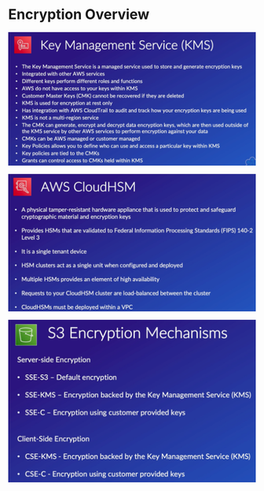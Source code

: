 # Encryption Overview

![picture 17](/images/AWS_SAA_OVERVIEW_ENC_1.png)

![picture 18](/images/AWS_SAA_OVERVIEW_ENC_2.png)

![picture 19](/images/AWS_SAA_OVERVIEW_ENC_3.png)
